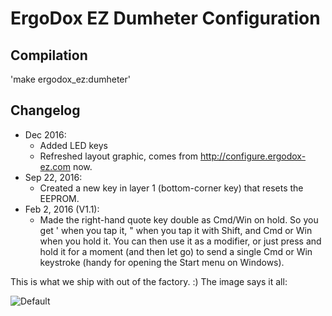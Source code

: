 # ErgoDox EZ Dumheter Configuration

## Compilation
'make ergodox_ez:dumheter'

## Changelog

* Dec 2016:
  * Added LED keys
  * Refreshed layout graphic, comes from http://configure.ergodox-ez.com now.
* Sep 22, 2016:
  * Created a new key in layer 1 (bottom-corner key) that resets the EEPROM.
* Feb 2, 2016 (V1.1):
  * Made the right-hand quote key double as Cmd/Win on hold. So you get ' when you tap it, " when you tap it with Shift, and Cmd or Win when you hold it. You can then use it as a modifier, or just press and hold it for a moment (and then let go) to send a single Cmd or Win keystroke (handy for opening the Start menu on Windows).

This is what we ship with out of the factory. :) The image says it all:

![Default](https://i.imgur.com/Be53jH7.png)
